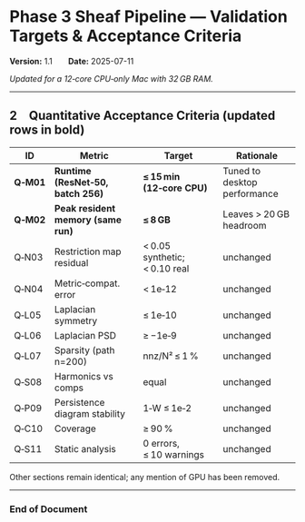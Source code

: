 
# Phase 3 Sheaf Pipeline — Validation Targets & Acceptance Criteria  
**Version:** 1.1  **Date:** 2025-07-11

_Updated for a 12‑core CPU‑only Mac with 32 GB RAM._

---

## 2 Quantitative Acceptance Criteria (updated rows in **bold**)  

| ID | Metric | Target | Rationale |
|----|--------|--------|-----------|
| **Q‑M01** | **Runtime (ResNet‑50, batch 256)** | **≤ 15 min (12‑core CPU)** | Tuned to desktop performance |
| **Q‑M02** | **Peak resident memory (same run)** | **≤ 8 GB** | Leaves > 20 GB headroom |
| Q‑N03 | Restriction map residual | < 0.05 synthetic; < 0.10 real | unchanged |
| Q‑N04 | Metric‑compat. error | < 1e‑12 | unchanged |
| Q‑L05 | Laplacian symmetry | ≤ 1e‑10 | unchanged |
| Q‑L06 | Laplacian PSD | ≥ −1e‑9 | unchanged |
| Q‑L07 | Sparsity (path n=200) | nnz/N² ≤ 1 % | unchanged |
| Q‑S08 | Harmonics vs comps | equal | unchanged |
| Q‑P09 | Persistence diagram stability | 1‑W ≤ 1e‑2 | unchanged |
| Q‑C10 | Coverage | ≥ 90 % | unchanged |
| Q‑S11 | Static analysis | 0 errors, ≤ 10 warnings | unchanged |

Other sections remain identical; any mention of GPU has been removed.

---

### End of Document
